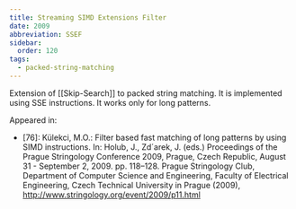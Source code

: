 ```yaml
---
title: Streaming SIMD Extensions Filter
date: 2009
abbreviation: SSEF
sidebar:
  order: 120
tags:
  - packed-string-matching
---
```


Extension of [[Skip-Search]] to packed string matching. It is implemented using SSE instructions. It works only for long patterns.

Appeared in:

- [76]: Külekci, M.O.: Filter based fast matching of long patterns by using SIMD instructions. In: Holub, J., Zd´arek, J. (eds.) Proceedings of the Prague Stringology Conference 2009, Prague, Czech Republic, August 31 - September 2, 2009. pp. 118–128. Prague Stringology Club, Department of Computer Science and Engineering, Faculty of Electrical Engineering, Czech Technical University in Prague (2009), http://www.stringology.org/event/2009/p11.html
